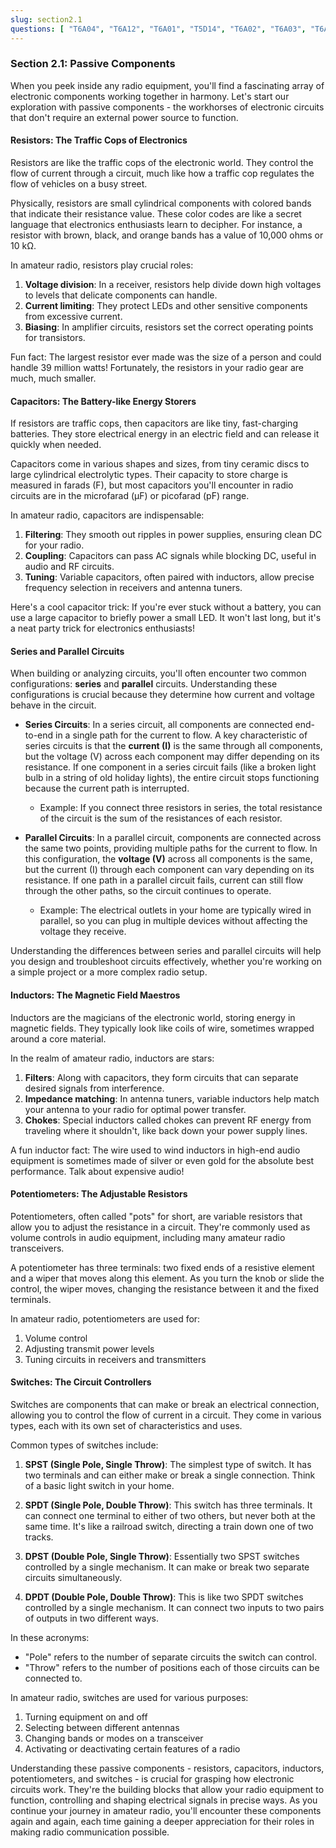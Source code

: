 ```yaml
---
slug: section2.1
questions: [ "T6A04", "T6A12", "T6A01", "T5D14", "T6A02", "T6A03", "T6A06", "T5D13", "T6A05", "T6A07", "T6D08", "T6A08" ]
---
```


### Section 2.1: Passive Components

When you peek inside any radio equipment, you'll find a fascinating array of electronic components working together in harmony. Let's start our exploration with passive components - the workhorses of electronic circuits that don't require an external power source to function.

#### Resistors: The Traffic Cops of Electronics

Resistors are like the traffic cops of the electronic world. They control the flow of current through a circuit, much like how a traffic cop regulates the flow of vehicles on a busy street.

Physically, resistors are small cylindrical components with colored bands that indicate their resistance value. These color codes are like a secret language that electronics enthusiasts learn to decipher. For instance, a resistor with brown, black, and orange bands has a value of 10,000 ohms or 10 kΩ.

In amateur radio, resistors play crucial roles:

1. **Voltage division**: In a receiver, resistors help divide down high voltages to levels that delicate components can handle.
2. **Current limiting**: They protect LEDs and other sensitive components from excessive current.
3. **Biasing**: In amplifier circuits, resistors set the correct operating points for transistors.

Fun fact: The largest resistor ever made was the size of a person and could handle 39 million watts! Fortunately, the resistors in your radio gear are much, much smaller.

#### Capacitors: The Battery-like Energy Storers

If resistors are traffic cops, then capacitors are like tiny, fast-charging batteries. They store electrical energy in an electric field and can release it quickly when needed.

Capacitors come in various shapes and sizes, from tiny ceramic discs to large cylindrical electrolytic types. Their capacity to store charge is measured in farads (F), but most capacitors you'll encounter in radio circuits are in the microfarad (µF) or picofarad (pF) range.

In amateur radio, capacitors are indispensable:

1. **Filtering**: They smooth out ripples in power supplies, ensuring clean DC for your radio.
2. **Coupling**: Capacitors can pass AC signals while blocking DC, useful in audio and RF circuits.
3. **Tuning**: Variable capacitors, often paired with inductors, allow precise frequency selection in receivers and antenna tuners.

Here's a cool capacitor trick: If you're ever stuck without a battery, you can use a large capacitor to briefly power a small LED. It won't last long, but it's a neat party trick for electronics enthusiasts!

#### Series and Parallel Circuits

When building or analyzing circuits, you'll often encounter two common configurations: **series** and **parallel** circuits. Understanding these configurations is crucial because they determine how current and voltage behave in the circuit.

- **Series Circuits**: In a series circuit, all components are connected end-to-end in a single path for the current to flow. A key characteristic of series circuits is that the **current (I)** is the same through all components, but the voltage (V) across each component may differ depending on its resistance. If one component in a series circuit fails (like a broken light bulb in a string of old holiday lights), the entire circuit stops functioning because the current path is interrupted.

    - Example: If you connect three resistors in series, the total resistance of the circuit is the sum of the resistances of each resistor.

- **Parallel Circuits**: In a parallel circuit, components are connected across the same two points, providing multiple paths for the current to flow. In this configuration, the **voltage (V)** across all components is the same, but the current (I) through each component can vary depending on its resistance. If one path in a parallel circuit fails, current can still flow through the other paths, so the circuit continues to operate.

    - Example: The electrical outlets in your home are typically wired in parallel, so you can plug in multiple devices without affecting the voltage they receive.

Understanding the differences between series and parallel circuits will help you design and troubleshoot circuits effectively, whether you're working on a simple project or a more complex radio setup.

#### Inductors: The Magnetic Field Maestros

Inductors are the magicians of the electronic world, storing energy in magnetic fields. They typically look like coils of wire, sometimes wrapped around a core material.

In the realm of amateur radio, inductors are stars:

1. **Filters**: Along with capacitors, they form circuits that can separate desired signals from interference.
2. **Impedance matching**: In antenna tuners, variable inductors help match your antenna to your radio for optimal power transfer.
3. **Chokes**: Special inductors called chokes can prevent RF energy from traveling where it shouldn't, like back down your power supply lines.

A fun inductor fact: The wire used to wind inductors in high-end audio equipment is sometimes made of silver or even gold for the absolute best performance. Talk about expensive audio!

#### Potentiometers: The Adjustable Resistors

Potentiometers, often called "pots" for short, are variable resistors that allow you to adjust the resistance in a circuit. They're commonly used as volume controls in audio equipment, including many amateur radio transceivers.

A potentiometer has three terminals: two fixed ends of a resistive element and a wiper that moves along this element. As you turn the knob or slide the control, the wiper moves, changing the resistance between it and the fixed terminals.

In amateur radio, potentiometers are used for:
1. Volume control
2. Adjusting transmit power levels
3. Tuning circuits in receivers and transmitters

#### Switches: The Circuit Controllers

Switches are components that can make or break an electrical connection, allowing you to control the flow of current in a circuit. They come in various types, each with its own set of characteristics and uses.

Common types of switches include:

1. **SPST (Single Pole, Single Throw)**: The simplest type of switch. It has two terminals and can either make or break a single connection. Think of a basic light switch in your home.

2. **SPDT (Single Pole, Double Throw)**: This switch has three terminals. It can connect one terminal to either of two others, but never both at the same time. It's like a railroad switch, directing a train down one of two tracks.

3. **DPST (Double Pole, Single Throw)**: Essentially two SPST switches controlled by a single mechanism. It can make or break two separate circuits simultaneously.

4. **DPDT (Double Pole, Double Throw)**: This is like two SPDT switches controlled by a single mechanism. It can connect two inputs to two pairs of outputs in two different ways.

In these acronyms:
- "Pole" refers to the number of separate circuits the switch can control.
- "Throw" refers to the number of positions each of those circuits can be connected to.

In amateur radio, switches are used for various purposes:
1. Turning equipment on and off
2. Selecting between different antennas
3. Changing bands or modes on a transceiver
4. Activating or deactivating certain features of a radio

Understanding these passive components - resistors, capacitors, inductors, potentiometers, and switches - is crucial for grasping how electronic circuits work. They're the building blocks that allow your radio equipment to function, controlling and shaping electrical signals in precise ways. As you continue your journey in amateur radio, you'll encounter these components again and again, each time gaining a deeper appreciation for their roles in making radio communication possible.

